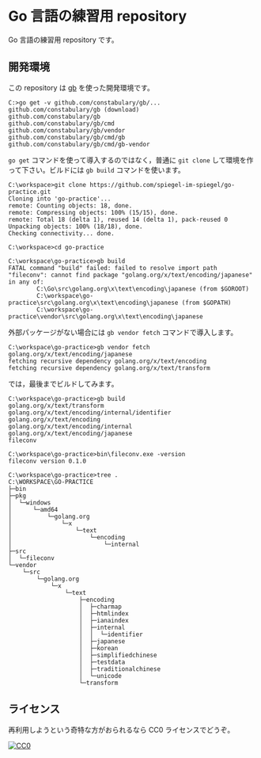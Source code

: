 # Go 言語の練習用 repository

Go 言語の練習用 repository です。

## 開発環境

この repository は [gb] を使った開発環境です。

```shell
C:>go get -v github.com/constabulary/gb/...
github.com/constabulary/gb (download)
github.com/constabulary/gb
github.com/constabulary/gb/cmd
github.com/constabulary/gb/vendor
github.com/constabulary/gb/cmd/gb
github.com/constabulary/gb/cmd/gb-vendor
```

`go get` コマンドを使って導入するのではなく，普通に `git clone` して環境を作って下さい。ビルドには `gb build` コマンドを使います。

```shell
C:\workspace>git clone https://github.com/spiegel-im-spiegel/go-practice.git
Cloning into 'go-practice'...
remote: Counting objects: 18, done.
remote: Compressing objects: 100% (15/15), done.
remote: Total 18 (delta 1), reused 14 (delta 1), pack-reused 0
Unpacking objects: 100% (18/18), done.
Checking connectivity... done.

C:\workspace>cd go-practice

C:\workspace\go-practice>gb build
FATAL command "build" failed: failed to resolve import path "fileconv": cannot find package "golang.org/x/text/encoding/japanese" in any of:
        C:\Go\src\golang.org\x\text\encoding\japanese (from $GOROOT)
        C:\workspace\go-practice\src\golang.org\x\text\encoding\japanese (from $GOPATH)
        C:\workspace\go-practice\vendor\src\golang.org\x\text\encoding\japanese
```

外部パッケージがない場合には `gb vendor fetch` コマンドで導入します。

```shell
C:\workspace\go-practice>gb vendor fetch golang.org/x/text/encoding/japanese
fetching recursive dependency golang.org/x/text/encoding
fetching recursive dependency golang.org/x/text/transform
```

では，最後までビルドしてみます。

```shell
C:\workspace\go-practice>gb build
golang.org/x/text/transform
golang.org/x/text/encoding/internal/identifier
golang.org/x/text/encoding
golang.org/x/text/encoding/internal
golang.org/x/text/encoding/japanese
fileconv

C:\workspace\go-practice>bin\fileconv.exe -version
fileconv version 0.1.0

C:\workspace\go-practice>tree .
C:\WORKSPACE\GO-PRACTICE
├─bin
├─pkg
│  └─windows
│      └─amd64
│          └─golang.org
│              └─x
│                  └─text
│                      └─encoding
│                          └─internal
├─src
│  └─fileconv
└─vendor
    └─src
        └─golang.org
            └─x
                └─text
                    ├─encoding
                    │  ├─charmap
                    │  ├─htmlindex
                    │  ├─ianaindex
                    │  ├─internal
                    │  │  └─identifier
                    │  ├─japanese
                    │  ├─korean
                    │  ├─simplifiedchinese
                    │  ├─testdata
                    │  ├─traditionalchinese
                    │  └─unicode
                    └─transform
```

## ライセンス

再利用しようという奇特な方がおられるなら CC0 ライセンスでどうぞ。

[![CC0](http://i.creativecommons.org/p/zero/1.0/88x31.png "CC0")](http://creativecommons.org/publicdomain/zero/1.0/deed.ja)

[gb]: http://getgb.io/ "gb - A project based build tool for Go"
